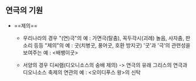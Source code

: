 ## 연극의 기원
- ==제의==
	- 우리나라의 경우
	  "(연)극"의 예 : 가면극(탈춤), 꼭두각시(괴례) 놀음, 사자춤, 판소리 등등
	  "제의"의 예 : 굿(치병굿, 풍어굿, 호환 방지굿)
	  '굿'과 '극'의 관련성을 보여주는 예 : <배뱅이굿> 
	  
	- 서양의 경우
	 디씨램(디오니소스의 숭배 제의) -> 연극의 유래
	 그리스의 연극과 디오니소스 축제의 연관의 예 :
	 <오이디푸스 왕>의 신탁